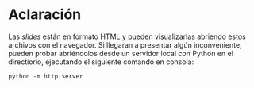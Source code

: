# Aclaración
Las *slides* están en formato HTML y pueden visualizarlas abriendo estos archivos con el navegador. Si llegaran a presentar algún inconveniente, pueden probar abriéndolos desde un servidor local con Python en el directiorio, ejecutando el siguiente comando en consola:
```console
python -m http.server
```